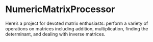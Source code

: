 # NumericMatrixProcessor

Here’s a project for devoted matrix enthusiasts: perform a variety of operations on matrices including addition, multiplication, finding the determinant, and dealing with inverse matrices.
